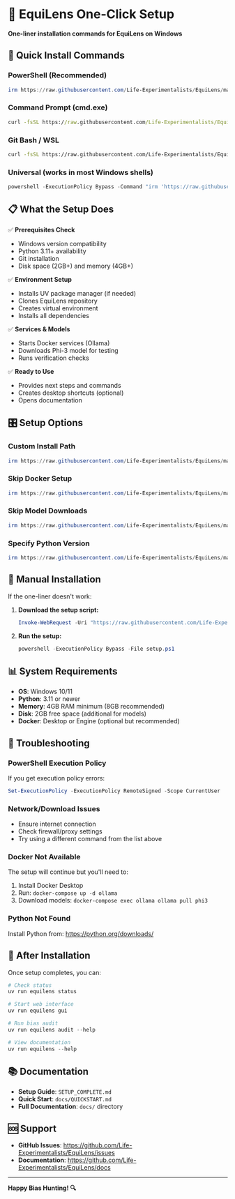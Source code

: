 # 🚀 EquiLens One-Click Setup

**One-liner installation commands for EquiLens on Windows**

## 🎯 Quick Install Commands

### PowerShell (Recommended)
```powershell
irm https://raw.githubusercontent.com/Life-Experimentalists/EquiLens/main/setup.ps1 | iex
```

### Command Prompt (cmd.exe)
```cmd
curl -fsSL https://raw.githubusercontent.com/Life-Experimentalists/EquiLens/main/setup.bat | cmd
```

### Git Bash / WSL
```bash
curl -fsSL https://raw.githubusercontent.com/Life-Experimentalists/EquiLens/main/setup.ps1 | powershell -ExecutionPolicy Bypass -
```

### Universal (works in most Windows shells)
```powershell
powershell -ExecutionPolicy Bypass -Command "irm 'https://raw.githubusercontent.com/Life-Experimentalists/EquiLens/main/setup.ps1' | iex"
```

## 📋 What the Setup Does

✅ **Prerequisites Check**
- Windows version compatibility
- Python 3.11+ availability
- Git installation
- Disk space (2GB+) and memory (4GB+)

✅ **Environment Setup**
- Installs UV package manager (if needed)
- Clones EquiLens repository
- Creates virtual environment
- Installs all dependencies

✅ **Services & Models**
- Starts Docker services (Ollama)
- Downloads Phi-3 model for testing
- Runs verification checks

✅ **Ready to Use**
- Provides next steps and commands
- Creates desktop shortcuts (optional)
- Opens documentation

## 🎛️ Setup Options

### Custom Install Path
```powershell
irm https://raw.githubusercontent.com/Life-Experimentalists/EquiLens/main/setup.ps1 | iex -InstallPath "D:\Projects\EquiLens"
```

### Skip Docker Setup
```powershell
irm https://raw.githubusercontent.com/Life-Experimentalists/EquiLens/main/setup.ps1 | iex -SkipDocker
```

### Skip Model Downloads
```powershell
irm https://raw.githubusercontent.com/Life-Experimentalists/EquiLens/main/setup.ps1 | iex -SkipModels
```

### Specify Python Version
```powershell
irm https://raw.githubusercontent.com/Life-Experimentalists/EquiLens/main/setup.ps1 | iex -PythonVersion "3.12"
```

## 🔧 Manual Installation

If the one-liner doesn't work:

1. **Download the setup script:**
   ```powershell
   Invoke-WebRequest -Uri "https://raw.githubusercontent.com/Life-Experimentalists/EquiLens/main/setup.ps1" -OutFile "setup.ps1"
   ```

2. **Run the setup:**
   ```powershell
   powershell -ExecutionPolicy Bypass -File setup.ps1
   ```

## 📊 System Requirements

- **OS**: Windows 10/11
- **Python**: 3.11 or newer
- **Memory**: 4GB RAM minimum (8GB recommended)
- **Disk**: 2GB free space (additional for models)
- **Docker**: Desktop or Engine (optional but recommended)

## 🚨 Troubleshooting

### PowerShell Execution Policy
If you get execution policy errors:
```powershell
Set-ExecutionPolicy -ExecutionPolicy RemoteSigned -Scope CurrentUser
```

### Network/Download Issues
- Ensure internet connection
- Check firewall/proxy settings
- Try using a different command from the list above

### Docker Not Available
The setup will continue but you'll need to:
1. Install Docker Desktop
2. Run: `docker-compose up -d ollama`
3. Download models: `docker-compose exec ollama ollama pull phi3`

### Python Not Found
Install Python from: https://python.org/downloads/

## 🎯 After Installation

Once setup completes, you can:

```powershell
# Check status
uv run equilens status

# Start web interface
uv run equilens gui

# Run bias audit
uv run equilens audit --help

# View documentation
uv run equilens --help
```

## 📚 Documentation

- **Setup Guide**: `SETUP_COMPLETE.md`
- **Quick Start**: `docs/QUICKSTART.md`
- **Full Documentation**: `docs/` directory

## 🆘 Support

- **GitHub Issues**: https://github.com/Life-Experimentalists/EquiLens/issues
- **Documentation**: https://github.com/Life-Experimentalists/EquiLens/docs

---

**Happy Bias Hunting! 🔍**